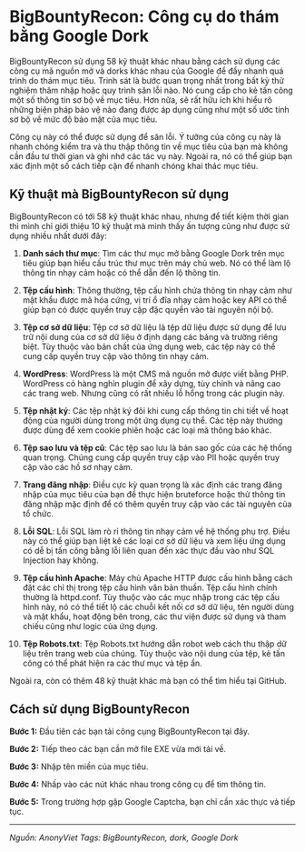 # BigBountyRecon: Công cụ do thám bằng Google Dork

BigBountyRecon sử dụng 58 kỹ thuật khác nhau bằng cách sử dụng các công cụ mã nguồn mở và dorks khác nhau của Google để đẩy nhanh quá trình do thám mục tiêu. Trinh sát là bước quan trọng nhất trong bất kỳ thử nghiệm thâm nhập hoặc quy trình săn lỗi nào. Nó cung cấp cho kẻ tấn công một số thông tin sơ bộ về mục tiêu. Hơn nữa, sẽ rất hữu ích khi hiểu rõ những biện pháp bảo vệ nào đang được áp dụng cũng như một số ước tính sơ bộ về mức độ bảo mật của mục tiêu.

Công cụ này có thể được sử dụng để săn lỗi. Ý tưởng của công cụ này là nhanh chóng kiểm tra và thu thập thông tin về mục tiêu của bạn mà không cần đầu tư thời gian và ghi nhớ các tác vụ này. Ngoài ra, nó có thể giúp bạn xác định một số cách tiếp cận để nhanh chóng khai thác mục tiêu.

## Kỹ thuật mà BigBountyRecon sử dụng

BigBountyRecon có tới 58 kỹ thuật khác nhau, nhưng để tiết kiệm thời gian thì mình chỉ giới thiệu 10 kỹ thuật mà mình thấy ấn tượng cũng như được sử dụng nhiều nhất dưới đây:

1. **Danh sách thư mục**: Tìm các thư mục mở bằng Google Dork trên mục tiêu giúp bạn hiểu cấu trúc thư mục trên máy chủ web. Nó có thể làm lộ thông tin nhạy cảm hoặc có thể dẫn đến lộ thông tin.

2. **Tệp cấu hình**: Thông thường, tệp cấu hình chứa thông tin nhạy cảm như mật khẩu được mã hóa cứng, vị trí ổ đĩa nhạy cảm hoặc key API có thể giúp bạn có được quyền truy cập đặc quyền vào tài nguyên nội bộ.

3. **Tệp cơ sở dữ liệu**: Tệp cơ sở dữ liệu là tệp dữ liệu được sử dụng để lưu trữ nội dung của cơ sở dữ liệu ở định dạng các bảng và trường riêng biệt. Tùy thuộc vào bản chất của ứng dụng web, các tệp này có thể cung cấp quyền truy cập vào thông tin nhạy cảm.

4. **WordPress**: WordPress là một CMS mã nguồn mở được viết bằng PHP. WordPress có hàng nghìn plugin để xây dựng, tùy chỉnh và nâng cao các trang web. Nhưng cũng có rất nhiều lỗ hổng trong các plugin này.

5. **Tệp nhật ký**: Các tệp nhật ký đôi khi cung cấp thông tin chi tiết về hoạt động của người dùng trong một ứng dụng cụ thể. Các tệp này thường được dùng để xem cookie phiên hoặc các loại mã thông báo khác.

6. **Tệp sao lưu và tệp cũ**: Các tệp sao lưu là bản sao gốc của các hệ thống quan trọng. Chúng cung cấp quyền truy cập vào PII hoặc quyền truy cập vào các hồ sơ nhạy cảm.

7. **Trang đăng nhập**: Điều cực kỳ quan trọng là xác định các trang đăng nhập của mục tiêu của bạn để thực hiện bruteforce hoặc thử thông tin đăng nhập mặc định để có thêm quyền truy cập vào các tài nguyên của tổ chức.

8. **Lỗi SQL**: Lỗi SQL làm rò rỉ thông tin nhạy cảm về hệ thống phụ trợ. Điều này có thể giúp bạn liệt kê các loại cơ sở dữ liệu và xem liệu ứng dụng có dễ bị tấn công bằng lỗi liên quan đến xác thực đầu vào như SQL Injection hay không.

9. **Tệp cấu hình Apache**: Máy chủ Apache HTTP được cấu hình bằng cách đặt các chỉ thị trong tệp cấu hình văn bản thuần. Tệp cấu hình chính thường là httpd.conf. Tùy thuộc vào các mục nhập trong các tệp cấu hình này, nó có thể tiết lộ các chuỗi kết nối cơ sở dữ liệu, tên người dùng và mật khẩu, hoạt động bên trong, các thư viện được sử dụng và tham chiếu cũng như logic của ứng dụng.

10. **Tệp Robots.txt**: Tệp Robots.txt hướng dẫn robot web cách thu thập dữ liệu trên trang web của chúng. Tùy thuộc vào nội dung của tệp, kẻ tấn công có thể phát hiện ra các thư mục và tệp ẩn.

Ngoài ra, còn có thêm 48 kỹ thuật khác mà bạn có thể tìm hiểu tại GitHub.

## Cách sử dụng BigBountyRecon

**Bước 1:** Đầu tiên các bạn tải công cụng BigBountyRecon tại đây.

**Bước 2:** Tiếp theo các bạn cần mở file EXE vừa mới tải về.

**Bước 3:** Nhập tên miền của mục tiêu.

**Bước 4:** Nhấp vào các nút khác nhau trong công cụ để tìm thông tin.

**Bước 5:** Trong trường hợp gặp Google Captcha, bạn chỉ cần xác thực và tiếp tục.

---

*Nguồn: AnonyViet*
*Tags: BigBountyRecon, dork, Google Dork*